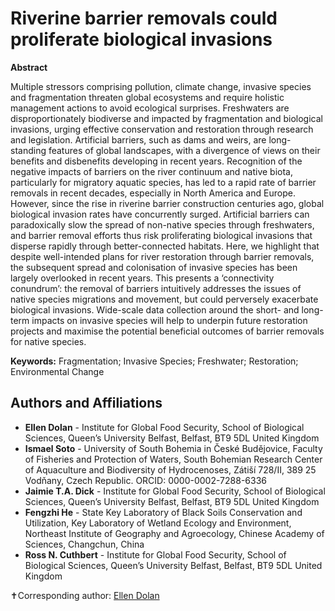 # Riverine barrier removals could proliferate biological invasions

**Abstract** 	 	

Multiple stressors comprising pollution, climate change, invasive species and fragmentation threaten global ecosystems and require holistic management actions to avoid ecological surprises. Freshwaters are disproportionately biodiverse and impacted by fragmentation and biological invasions, urging effective conservation and restoration through research and legislation. Artificial barriers, such as dams and weirs, are long-standing features of global landscapes, with a divergence of views on their benefits and disbenefits developing in recent years. Recognition of the negative impacts of barriers on the river continuum and native biota, particularly for migratory aquatic species, has led to a rapid rate of barrier removals in recent decades, especially in North America and Europe. However,  since the rise in riverine barrier construction centuries ago, global biological invasion rates have concurrently surged.  Artificial barriers can paradoxically slow the spread of non-native species through freshwaters, and barrier removal efforts thus risk proliferating biological invasions that disperse rapidly through better-connected habitats. Here, we highlight that despite well-intended plans for river restoration through barrier removals, the subsequent spread and colonisation of invasive species has been largely overlooked in recent years. This presents a ‘connectivity conundrum’: the removal of barriers intuitively addresses the issues of native species migrations and movement, but could perversely exacerbate biological invasions. Wide-scale data collection around the short- and long-term impacts on invasive species will help to underpin future restoration projects and maximise the potential beneficial outcomes of barrier removals for native species.

**Keywords:** Fragmentation; Invasive Species; Freshwater; Restoration; Environmental Change


## Authors and Affiliations

- **Ellen Dolan** - Institute for Global Food Security, School of Biological Sciences, Queen’s University Belfast, Belfast, BT9 5DL United Kingdom
- **Ismael Soto** - University of South Bohemia in České Budějovice, Faculty of Fisheries and Protection of Waters, South Bohemian Research Center of Aquaculture and Biodiversity of Hydrocenoses, Zátiší 728/II, 389 25 Vodňany, Czech Republic. ORCID: 0000-0002-7288-6336
- **Jaimie T.A. Dick** - Institute for Global Food Security, School of Biological Sciences, Queen’s University Belfast, Belfast, BT9 5DL United Kingdom
- **Fengzhi He** - State Key Laboratory of Black Soils Conservation and Utilization, Key Laboratory of Wetland Ecology and Environment, Northeast Institute of Geography and Agroecology, Chinese Academy of Sciences, Changchun, China
- **Ross N. Cuthbert** - Institute for Global Food Security, School of Biological Sciences, Queen’s University Belfast, Belfast, BT9 5DL United Kingdom

✝Corresponding author: [Ellen Dolan](mailto:edolan05@qub.ac.uk) 


